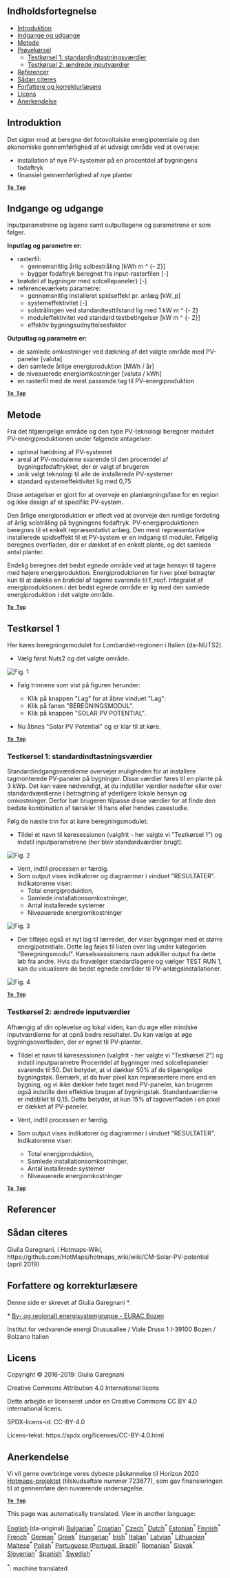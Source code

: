 <h2> Indholdsfortegnelse </h2><ul><li> <a href="#introduction">Introduktion</a> </li><li> <a href="#inputs-and-outputs">Indgange og udgange</a> </li><li> <a href="#method">Metode</a> </li><li> <a href="#sample-run">Prøvekørsel</a> <ul><li> <a href="#test-run-1-default-input-values">Testkørsel 1: standardindtastningsværdier</a> </li><li> <a href="#test-run-2-modified-input-values">Testkørsel 2: ændrede inputværdier</a> </li></ul></li><li> <a href="#references">Referencer</a> </li><li> <a href="#how-to-cite">Sådan citeres</a> </li><li> <a href="#authors-and-reviewers">Forfattere og korrekturlæsere</a> </li><li> <a href="#license">Licens</a> </li><li> <a href="#acknowledgement">Anerkendelse</a> </li></ul><h2> Introduktion </h2><p> Det sigter mod at beregne det fotovoltaiske energipotentiale og den økonomiske gennemførlighed af et udvalgt område ved at overveje: </p><ul><li> installation af nye PV-systemer på en procentdel af bygningens fodaftryk </li><li> finansiel gennemførlighed af nye planter </li></ul><p><ins> <code><strong><a href="#table-of-contents">To Top</a></strong></code> </ins> </p><h2> Indgange og udgange </h2><p> Inputparametrene og lagene samt outputlagene og parametrene er som følger. </p><p> <strong>Inputlag og parametre er:</strong> </p><ul><li> rasterfil: <ul><li> gennemsnitlig årlig solbestråling [kWh m ^ {- 2}] </li><li> bygger fodaftryk beregnet fra input-rasterfilen [-] </li></ul></li><li> brøkdel af bygninger med solcellepaneler} [-] </li><li> referenceværkets parametre: <ul><li> gennemsnitlig installeret spidseffekt pr. anlæg [kW_p] </li><li> systemeffektivitet [-] </li><li> solstrålingen ved standardtesttilstand lig med 1 kW m ^ {- 2} </li><li> moduleffektivitet ved standard testbetingelser [kW m ^ {- 2}] </li><li> effektiv bygningsudnyttelsesfaktor </li></ul></li></ul><p> <strong>Outputlag og parametre er:</strong> </p><ul><li> de samlede omkostninger ved dækning af det valgte område med PV-paneler [valuta] </li><li> den samlede årlige energiproduktion [MWh / år] </li><li> de niveauerede energiomkostninger [valuta / kWh] </li><li> en rasterfil med de mest passende tag til PV-energiproduktion </li></ul><p><ins> <code><strong><a href="#table-of-contents">To Top</a></strong></code> </ins> </p><h2> Metode </h2><p> Fra det tilgængelige område og den type PV-teknologi beregner modulet PV-energiproduktionen under følgende antagelser: </p><ul><li> optimal hældning af PV-systemet </li><li> areal af PV-modulerne svarende til den procentdel af bygningsfodaftrykket, der er valgt af brugeren </li><li> unik valgt teknologi til alle de installerede PV-systemer </li><li> standard systemeffektivitet lig med 0,75 </li></ul><p> Disse antagelser er gjort for at overveje en planlægningsfase for en region og ikke design af et specifikt PV-system. </p><p> Den årlige energiproduktion er afledt ved at overveje den rumlige fordeling af årlig solstråling på bygningens fodaftryk. PV-energiproduktionen beregnes til et enkelt repræsentativt anlæg. Den mest repræsentative installerede spidseffekt til et PV-system er en indgang til modulet. Følgelig beregnes overfladen, der er dækket af en enkelt plante, og det samlede antal planter. </p><p> Endelig beregnes det bedst egnede område ved at tage hensyn til tagene med højere energiproduktion. Energiproduktionen for hver pixel betragter kun til at dække en brøkdel af tagene svarende til f_roof. Integralet af energiproduktionen i det bedst egnede område er lig med den samlede energiproduktion i det valgte område. </p><p><ins> <code><strong><a href="#table-of-contents">To Top</a></strong></code> </ins> </p><h2> Testkørsel 1 </h2><p> Her køres beregningsmodulet for Lombardiet-regionen i Italien (da-NUTS2). </p><ul><li> Vælg først Nuts2 og det valgte område. </li></ul><p><img alt="Fig. 1" src="https://github.com/HotMaps/hotmaps_wiki/blob/master/Images/cm_solar_PV/default_values_01.png" title="Vælg en region"/></p><ul><li><p> Følg trinnene som vist på figuren herunder: </p><ul><li> Klik på knappen &quot;Lag&quot; for at åbne vinduet &quot;Lag&quot;: </li><li> Klik på fanen &quot;BEREGNINGSMODUL&quot;. </li><li> Klik på knappen &quot;SOLAR PV POTENTIAL&quot;. </li></ul></li><li><p> Nu åbnes &quot;Solar PV Potential&quot; og er klar til at køre. </p></li></ul><p><ins> <code><strong><a href="#table-of-contents">To Top</a></strong></code> </ins> </p><h3> Testkørsel 1: standardindtastningsværdier </h3><p> Standardindgangsværdierne overvejer muligheden for at installere tagmonterede PV-paneler på bygninger. Disse værdier føres til en plante på 3 kWp. Det kan være nødvendigt, at du indstiller værdier nedefter eller over standardværdierne i betragtning af yderligere lokale hensyn og omkostninger. Derfor bør brugeren tilpasse disse værdier for at finde den bedste kombination af tærskler til hans eller hendes casestudie. </p><p> Følg de næste trin for at køre beregningsmodulet: </p><ul><li> Tildel et navn til køresessionen (valgfrit - her valgte vi &quot;Testkørsel 1&quot;) og indstil inputparametrene (her blev standardværdier brugt). </li></ul><p><img alt="Fig. 2" src="https://github.com/HotMaps/hotmaps_wiki/blob/master/Images/cm_solar_PV/default_values_02.png" title="Testkørsel 1 med standardværdier"/></p><ul><li> Vent, indtil processen er færdig. </li><li> Som output vises indikatorer og diagrammer i vinduet &quot;RESULTATER&quot;. Indikatorerne viser: <ul><li> Total energiproduktion, </li><li> Samlede installationsomkostninger, </li><li> Antal installerede systemer </li><li> Niveauerede energiomkostninger </li></ul></li></ul><p><img alt="Fig. 3" src="https://github.com/HotMaps/hotmaps_wiki/blob/master/Images/cm_solar_PV/default_values_03.png" title="Testkørsel 1 fanen INDIKATORER"/></p><ul><li> Der tilføjes også et nyt lag til lærredet, der viser bygninger med et større energipotentiale. Dette lag føjes til listen over lag under kategorien &quot;Beregningsmodul&quot;. Kørselssessionens navn adskiller output fra dette løb fra andre. Hvis du fravælger standardlagene og vælger TEST RUN 1, kan du visualisere de bedst egnede områder til PV-anlægsinstallationer. </li></ul><p><img alt="Fig. 4" src="https://github.com/HotMaps/hotmaps_wiki/blob/master/Images/cm_solar_PV/default_values_03.png" title="Testkørsel 1 Beregningsmodul LAYERS"/></p><p><ins> <code><strong><a href="#table-of-contents">To Top</a></strong></code> </ins> </p><h3> Testkørsel 2: ændrede inputværdier </h3><p> Afhængig af din oplevelse og lokal viden, kan du øge eller mindske inputværdierne for at opnå bedre resultater. Du kan vælge at øge bygningsoverfladen, der er egnet til PV-planter. </p><ul><li><p> Tildel et navn til køresessionen (valgfrit - her valgte vi &quot;Testkørsel 2&quot;) og indstil inputparametre Procentdel af bygninger med solcellepaneler svarende til 50. Det betyder, at vi dækker 50% af de tilgængelige bygningstak. Bemærk, at da hver pixel kan repræsentere mere end en bygning, og vi ikke dækker hele taget med PV-paneler, kan brugeren også indstille den effektive brugen af bygningstak. Standardværdierne er indstillet til 0,15. Dette betyder, at kun 15% af tagoverfladen i en pixel er dækket af PV-paneler. </p></li><li><p> Vent, indtil processen er færdig. </p></li><li><p> Som output vises indikatorer og diagrammer i vinduet &quot;RESULTATER&quot;. Indikatorerne viser: </p><ul><li> Total energiproduktion, </li><li> Samlede installationsomkostninger, </li><li> Antal installerede systemer </li><li> Niveauerede energiomkostninger </li></ul></li></ul><p><ins> <code><strong><a href="#table-of-contents">To Top</a></strong></code> </ins> </p><h2> Referencer </h2><h2> Sådan citeres </h2><p> Giulia Garegnani, i Hotmaps-Wiki, https://github.com/HotMaps/hotmaps_wiki/wiki/CM-Solar-PV-potential (april 2019) </p><h2> Forfattere og korrekturlæsere </h2><p> Denne side er skrevet af Giulia Garegnani *. </p><p> * <a href="http://www.eurac.edu/en/research/technologies/renewableenergy/researchfields/Pages/Energy-strategies-and-planning.aspx">By- og regionalt energisystemgruppe - EURAC Bozen</a> </p><p> Institut for vedvarende energi Drususallee / Viale Druso 1 I-39100 Bozen / Bolzano Italien </p><h2> Licens </h2><p> Copyright © 2016-2019: Giulia Garegnani </p><p> Creative Commons Attribution 4.0 International licens </p><p> Dette arbejde er licenseret under en Creative Commons CC BY 4.0 international licens. </p><p> SPDX-licens-id: CC-BY-4.0 </p><p> Licens-tekst: https://spdx.org/licenses/CC-BY-4.0.html </p><h2> Anerkendelse </h2><p> Vi vil gerne overbringe vores dybeste påskønnelse til Horizon 2020 <a href="https://www.hotmaps-project.eu">Hotmaps-projektet</a> (tilskudsaftale nummer 723677), som gav finansieringen til at gennemføre den nuværende undersøgelse. </p><p><ins> <code><strong><a href="#table-of-contents">To Top</a></strong></code> </ins> </p>

This page was automatically translated. View in another language:

[English](../en/CM-Solar-thermal-and-PV-potential.md) (da-original) [Bulgarian](../bg/CM-Solar-thermal-and-PV-potential.md)<sup>\*</sup> [Croatian](../hr/CM-Solar-thermal-and-PV-potential.md)<sup>\*</sup> [Czech](../cs/CM-Solar-thermal-and-PV-potential.md)<sup>\*</sup>  [Dutch](../nl/CM-Solar-thermal-and-PV-potential.md)<sup>\*</sup> [Estonian](../et/CM-Solar-thermal-and-PV-potential.md)<sup>\*</sup> [Finnish](../fi/CM-Solar-thermal-and-PV-potential.md)<sup>\*</sup> [French](../fr/CM-Solar-thermal-and-PV-potential.md)<sup>\*</sup> [German](../de/CM-Solar-thermal-and-PV-potential.md)<sup>\*</sup> [Greek](../el/CM-Solar-thermal-and-PV-potential.md)<sup>\*</sup> [Hungarian](../hu/CM-Solar-thermal-and-PV-potential.md)<sup>\*</sup> [Irish](../ga/CM-Solar-thermal-and-PV-potential.md)<sup>\*</sup> [Italian](../it/CM-Solar-thermal-and-PV-potential.md)<sup>\*</sup> [Latvian](../lv/CM-Solar-thermal-and-PV-potential.md)<sup>\*</sup> [Lithuanian](../lt/CM-Solar-thermal-and-PV-potential.md)<sup>\*</sup> [Maltese](../mt/CM-Solar-thermal-and-PV-potential.md)<sup>\*</sup> [Polish](../pl/CM-Solar-thermal-and-PV-potential.md)<sup>\*</sup> [Portuguese (Portugal, Brazil)](../pt/CM-Solar-thermal-and-PV-potential.md)<sup>\*</sup> [Romanian](../ro/CM-Solar-thermal-and-PV-potential.md)<sup>\*</sup> [Slovak](../sk/CM-Solar-thermal-and-PV-potential.md)<sup>\*</sup> [Slovenian](../sl/CM-Solar-thermal-and-PV-potential.md)<sup>\*</sup> [Spanish](../es/CM-Solar-thermal-and-PV-potential.md)<sup>\*</sup> [Swedish](../sv/CM-Solar-thermal-and-PV-potential.md)<sup>\*</sup> 

<sup>\*</sup>: machine translated
